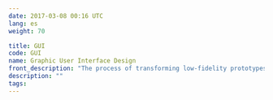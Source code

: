 ```yaml
---
date: 2017-03-08 00:16 UTC
lang: es
weight: 70

title: GUI
code: GUI
name: Graphic User Interface Design
front_description: "The process of transforming low-fidelity prototypes (interface layouts) into high-fidelity prototypes (actual HTML pages or Forms), in compliance with user interface standards and functional patterns authorized for use in the application. High-fidelity prototype does not implement application functionality, and usually provides navigation capabilities between GUI elements (menu, pages/forms)."
description: ""
tags:
---
```

